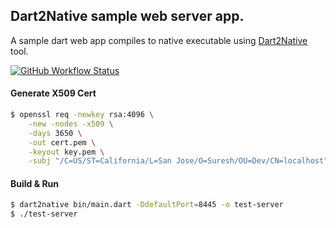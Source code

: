 ## Dart2Native sample web server app.

 A sample dart web app compiles to native executable using [Dart2Native][Dart2Native] tool.

[![GitHub Workflow Status][ShieldIO-Badge]][github-action]


#### Generate X509 Cert

```bash
$ openssl req -newkey rsa:4096 \
    -new -nodes -x509 \
    -days 3650 \
    -out cert.pem \
    -keyout key.pem \
    -subj "/C=US/ST=California/L=San Jose/O=Suresh/OU=Dev/CN=localhost"
```

#### Build & Run

```bash
$ dart2native bin/main.dart -DdefaultPort=8445 -o test-server 
$ ./test-server
```


[Dart2Native]: https://dart.dev/tools/dart2native
[github-action]: https://github.com/sureshg/dart-native-sample/actions
[Github-Actions-Badge]: https://github.com/sureshg/dart-native-sample/workflows/Dart%20CI/badge.svg?branch=master
[ShieldIO-Badge]: https://img.shields.io/github/workflow/status/sureshg/dart-native-sample/Dart%20CI/master?label=Dart%20CI&style=for-the-badge